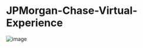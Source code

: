 # JPMorgan-Chase-Virtual-Experience

![image](https://user-images.githubusercontent.com/56698425/185213144-26194ede-9c37-4f4d-8c3a-9c8810f0f724.png)
